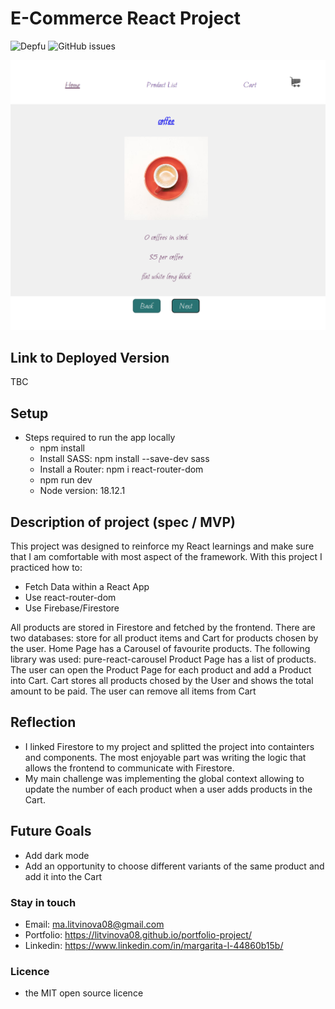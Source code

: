 # E-Commerce React Project

![Depfu](https://img.shields.io/depfu/username/repo)
![GitHub issues](https://img.shields.io/github/issues/username/repo)

![project screenshot](./e-store/src/assets/screenshot.png)

## Link to Deployed Version

TBC

## Setup

- Steps required to run the app locally
  - npm install
  - Install SASS: npm install --save-dev sass
  - Install a Router: npm i react-router-dom
  - npm run dev
  - Node version: 18.12.1

## Description of project (spec / MVP)

This project was designed to reinforce my React learnings and make sure that I am comfortable with most aspect of the framework. With this project I practiced how to:

- Fetch Data within a React App
- Use react-router-dom
- Use Firebase/Firestore

All products are stored in Firestore and fetched by the frontend. There are two databases: store for all product items and Cart for products chosen by the user.
Home Page has a Carousel of favourite products. The following library was used: pure-react-carousel
Product Page has a list of products. The user can open the Product Page for each product and add a Product into Cart.
Cart stores all products chosed by the User and shows the total amount to be paid. The user can remove all items from Cart

## Reflection

- I linked Firestore to my project and splitted the project into containters and components. The most enjoyable part was writing the logic that allows the frontend to communicate with Firestore.
- My main challenge was implementing the global context allowing to update the number of each product when a user adds products in the Cart.

## Future Goals

- Add dark mode
- Add an opportunity to choose different variants of the same product and add it into the Cart

### Stay in touch

- Email: ma.litvinova08@gmail.com
- Portfolio: https://litvinova08.github.io/portfolio-project/
- Linkedin: https://www.linkedin.com/in/margarita-l-44860b15b/

### Licence

- the MIT open source licence

